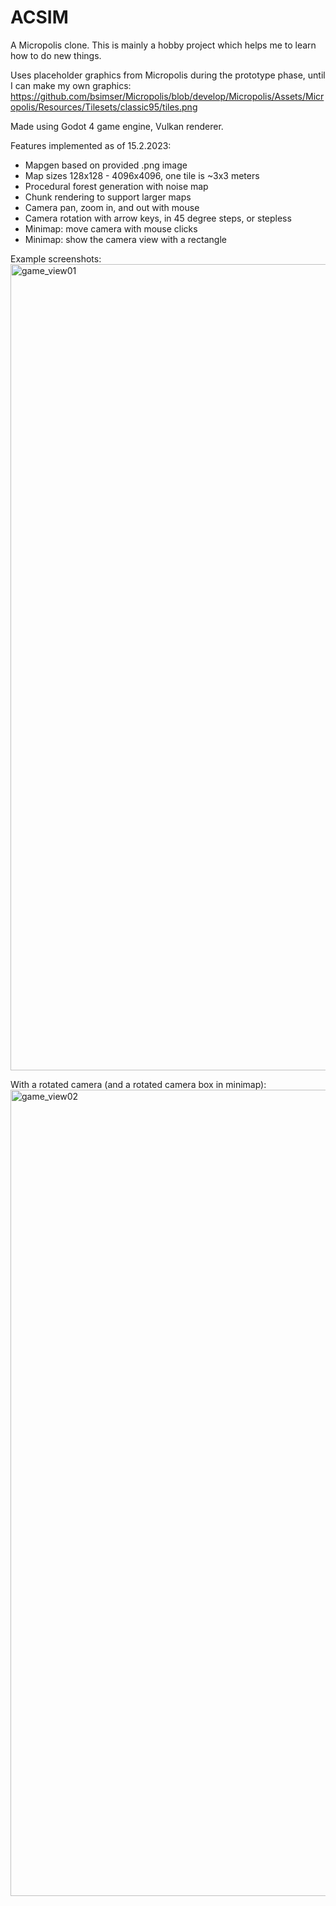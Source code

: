 # ACSIM
A Micropolis clone. This is mainly a hobby project which helps me to learn how to do new things.

Uses placeholder graphics from Micropolis during the prototype phase, until I can make my own graphics:
https://github.com/bsimser/Micropolis/blob/develop/Micropolis/Assets/Micropolis/Resources/Tilesets/classic95/tiles.png

Made using Godot 4 game engine, Vulkan renderer.

Features implemented as of 15.2.2023:
- Mapgen based on provided .png image
- Map sizes 128x128 - 4096x4096, one tile is ~3x3 meters
- Procedural forest generation with noise map
- Chunk rendering to support larger maps
- Camera pan, zoom in, and out with mouse
- Camera rotation with arrow keys, in 45 degree steps, or stepless
- Minimap: move camera with mouse clicks
- Minimap: show the camera view with a rectangle

Example screenshots:
<img width="1290" alt="game_view01" src="https://user-images.githubusercontent.com/107028220/219068072-9dd38335-ca42-4109-820a-b3bd137ef22e.png">

With a rotated camera (and a rotated camera box in minimap):
<img width="1290" alt="game_view02" src="https://user-images.githubusercontent.com/107028220/219068082-e325cb84-ecbf-4f21-a387-3899761fc25d.png">

